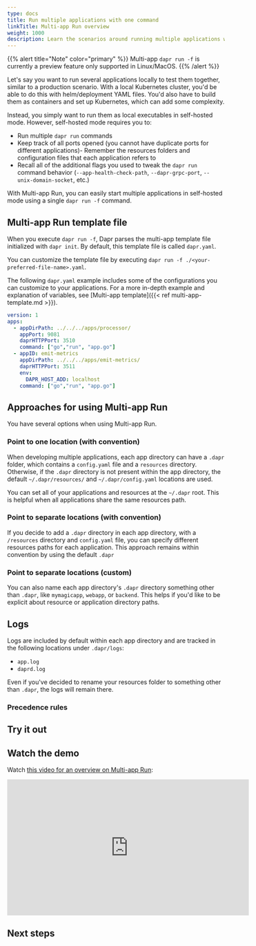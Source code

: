 ```yaml
---
type: docs
title: Run multiple applications with one command
linkTitle: Multi-app Run overview
weight: 1000
description: Learn the scenarios around running multiple applications with one Dapr command
---
```


{{% alert title="Note" color="primary" %}}
 Multi-app `dapr run -f` is currently a preview feature only supported in Linux/MacOS. 
{{% /alert %}}

Let's say you want to run several applications locally to test them together, similar to a production scenario. With a local Kubernetes cluster, you'd be able to do this with helm/deployment YAML files. You'd also have to build them as containers and set up Kubernetes, which can add some complexity. 

Instead, you simply want to run them as local executables in self-hosted mode.  However, self-hosted mode requires you to:

- Run multiple `dapr run` commands
- Keep track of all ports opened (you cannot have duplicate ports for different applications)- Remember the resources folders and configuration files that each application refers to
- Recall all of the additional flags you used to tweak the `dapr run` command behavior (`--app-health-check-path`, `--dapr-grpc-port`, `--unix-domain-socket`, etc.)

With Multi-app Run, you can easily start multiple applications in self-hosted mode using a single `dapr run -f` command.

## Multi-app Run template file

When you execute `dapr run -f`, Dapr parses the multi-app template file initialized with `dapr init`. By default, this template file is called `dapr.yaml`. 

You can customize the template file by executing `dapr run -f ./<your-preferred-file-name>.yaml`.

The following `dapr.yaml` example includes some of the configurations you can customize to your applications. For a more in-depth example and explanation of variables, see [Multi-app template]({{< ref multi-app-template.md >}}).

```yaml
version: 1
apps:
  - appDirPath: ../../../apps/processor/
    appPort: 9081
    daprHTTPPort: 3510
    command: ["go","run", "app.go"]
  - appID: emit-metrics
    appDirPath: ../../../apps/emit-metrics/
    daprHTTPPort: 3511
    env: 
      DAPR_HOST_ADD: localhost
    command: ["go","run", "app.go"]
```

## Approaches for using Multi-app Run

You have several options when using Multi-app Run. 

### Point to one location (with convention)

When developing multiple applications, each app directory can have a `.dapr` folder, which contains a `config.yaml` file and a `resources` directory. Otherwise, if the `.dapr` directory is not present within the app directory, the default `~/.dapr/resources/` and `~/.dapr/config.yaml` locations are used.

You can set all of your applications and resources at the `~/.dapr` root. This is helpful when all applications share the same resources path. 

### Point to separate locations (with convention)

If you decide to add a `.dapr` directory in each app directory, with a `/resources` directory and `config.yaml` file, you can specify different resources paths for each application. This approach remains within convention by using the default `.dapr`

### Point to separate locations (custom)

You can also name each app directory's `.dapr` directory something other than `.dapr`, like `mymagicapp`, `webapp`, or `backend`. This helps if you'd like to be explicit about resource or application directory paths.

## Logs

Logs are included by default within each app directory and are tracked in the following locations under `.dapr/logs`:

- `app.log`
- `daprd.log`

Even if you've decided to rename your resources folder to something other than `.dapr`, the logs will remain there.

### Precedence rules


## Try it out


## Watch the demo

Watch [this video for an overview on Multi-app Run](https://youtu.be/s1p9MNl4VGo?t=2456):

<iframe width="560" height="315" src="https://www.youtube-nocookie.com/embed/s1p9MNl4VGo?start=2456" title="YouTube video player" frameborder="0" allow="accelerometer; autoplay; clipboard-write; encrypted-media; gyroscope; picture-in-picture; web-share" allowfullscreen></iframe>

## Next steps